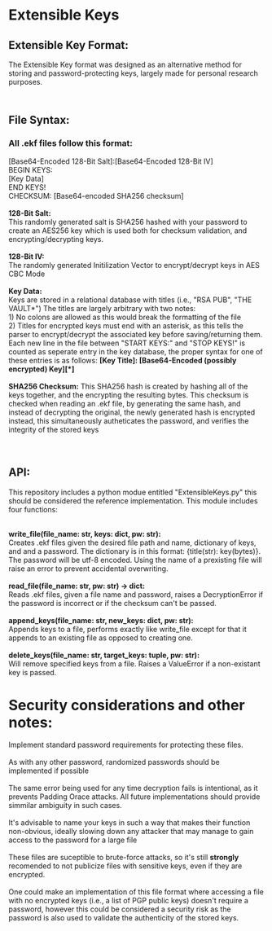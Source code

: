 # <b>Extensible Keys</b>
## Extensible Key Format:
The Extensible Key format was designed as an alternative method for storing and password-protecting keys, largely made for personal research purposes.
## <br>File Syntax:
### All .ekf files follow this format:
[Base64-Encoded 128-Bit Salt]:[Base64-Encoded 128-Bit IV]<br>
BEGIN KEYS:<br>[Key Data]<br>END KEYS!<br>CHECKSUM: [Base64-encoded SHA256 checksum]</b><br><br>
<b>128-Bit Salt:</b><br>
This randomly generated salt is SHA256 hashed with your password to create an AES256 key which is used both for checksum validation, and encrypting/decrypting keys.<br><br>
<b>128-Bit IV:</b><br>
The randomly generated Initilization Vector to encrypt/decrypt keys in AES CBC Mode<br><br>
<b>Key Data:</b><br>
Keys are stored in a relational database with titles (i.e., "RSA PUB", "THE VAULT*") The titles are largely arbitrary with two notes: <br>1) No colons are allowed as this would break the formatting of the file<br>
2) Titles for encrypted keys must end with an asterisk, as this tells the parser to encrypt/decrypt the associated  key before saving/returning them.<br>
Each new line in the file between "START KEYS:" and "STOP KEYS!" is counted as seperate entry in the key database, the proper syntax for one of these entries is as follows:
<b>[Key Title]: [Base64-Encoded (possibly encrypted) Key][*]</b>
<br><br>
<b>SHA256 Checksum:</b>
This SHA256 hash is created by hashing all of the keys together, and the  encrypting the resulting bytes. This checksum is checked when reading an .ekf file, by generating the same hash, and instead of decrypting the original, the newly generated hash is encrypted instead, this simultaneously autheticates the password, and verifies the integrity of the stored keys<br><br><br>

## API:
This repository includes a python modue entitled "ExtensibleKeys.py" this should be considered the reference implementation. This module includes four functions:

<br><b>write_file(file_name: str, keys: dict, pw: str):</b><br>
Creates .ekf files given the desired file path and name, dictionary of keys, and and a password. The dictionary is in this format: {title(str): key(bytes)}. The password will be utf-8 encoded. Using the name of a prexisting file will raise an error to prevent accidental overwriting.<br>
<br><b>read_file(file_name: str, pw: str) -> dict:</b><br>
Reads .ekf files, given a file name and password, raises a DecryptionError if the password is incorrect or if the checksum can't be passed.<br>
<br><b> append_keys(file_name: str, new_keys: dict, pw: str):</b><br>
 Appends keys to a file, performs exactly like write_file except for that it appends to an existing file as opposed to creating one.<br>
 <br> <b>delete_keys(file_name: str, target_keys: tuple, pw: str):</b><br>
 Will remove specified keys from a file. Raises a ValueError if a non-existant key is passed.

# Security considerations and other notes:
Implement standard password requirements for protecting these files. <br><br>
As with any other password, randomized passwords should be  implemented if possible<br><br>
The same error being used for any time decryption fails is intentional, as it prevents Padding Orace attacks. All future implementations should provide simmilar ambiguity in such cases.<br><br>
It's advisable to name your keys in such a way that makes their function non-obvious, ideally slowing down any attacker that may manage to gain access to the password for a large file<br><br>
These files are suceptible to brute-force attacks, so it's still <b>strongly</b> recomended to not publicize files with sensitive keys, even if they are encrypted.<br><br>
One could make an implementation of this file format where accessing a file with no encrypted keys (i.e., a list of PGP public keys) doesn't require a password, however this could be considered a security risk as the password is also used to validate the authenticity of the stored keys.







